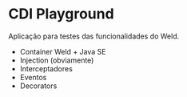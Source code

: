 # CDI Playground
Aplicação para testes das funcionalidades do Weld.

- Container Weld + Java SE
- Injection (obviamente)
- Interceptadores
- Eventos
- Decorators
